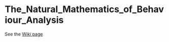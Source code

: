 # The_Natural_Mathematics_of_Behaviour_Analysis

See the [Wiki page](https://github.com/Don-Li/The_Natural_Mathematics_of_Behaviour_Analysis/wiki)
